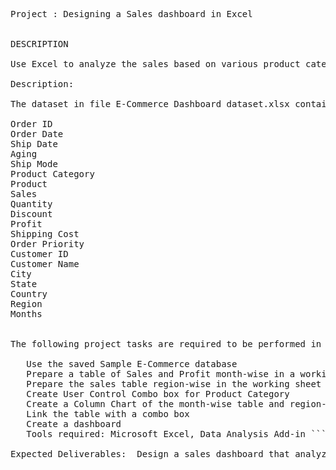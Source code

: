 <pre>
Project : Designing a Sales dashboard in Excel


DESCRIPTION

Use Excel to analyze the sales based on various product categories.

Description:

The dataset in file E-Commerce Dashboard dataset.xlsx contains sales data for different product categories. The following are the features in the dataset:

Order ID	                                                Unique Order ID of a product
Order Date	                                                Order Placement Date
Ship Date	                                                Shipment Date of the placed order
Aging	                                                        Used to Create Histogram Bin
Ship Mode                                                       Shipment mode of placed order
Product Category	                                        Product Category
Product	                                                        Name of the Product
Sales	                                                        Sales Amount
Quantity	                                                The amount or number of a material
Discount	                                                A deduction from the usual cost of something
Profit	                                                        A financial advantage or benefit
Shipping Cost	                                                The amount required to ship the placed order
Order Priority	                                                Precedence of placed order
Customer ID	                                                Unique Customer ID
Customer Name	                                                Name of the Customer
City	                                                        Unique City Name
State	                                                        Unique State Name
Country	                                                        Unique Country Name
Region	                                                        Especially the part of a country
Months	                                                        The month of placing the order


The following project tasks are required to be performed in Excel:

   Use the saved Sample E-Commerce database
   Prepare a table of Sales and Profit month-wise in a working sheet
   Prepare the sales table region-wise in the working sheet
   Create User Control Combo box for Product Category
   Create a Column Chart of the month-wise table and region-wise table
   Link the table with a combo box
   Create a dashboard
   Tools required: Microsoft Excel, Data Analysis Add-in ```

Expected Deliverables:  Design a sales dashboard that analyzes the sales based on various product categories. The company wants to add user control for product category so that users can select a category and can see the trend month-wise and product-wise accordingly.


